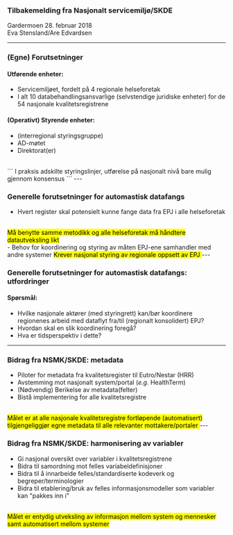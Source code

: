### Tilbakemelding fra Nasjonalt servicemiljø/SKDE
Gardermoen 28. februar 2018
<br>
Eva Stensland/Are Edvardsen

---

### (Egne) Forutsetninger
#### Utførende enheter:
- Servicemiljøet, fordelt på 4 regionale helseforetak
- I alt 10 databehandlingsansvarlige (selvstendige juridiske enheter) for de 54 nasjonale kvalitetsregistrene
#### (Operativt) Styrende enheter:
- (interregional styringsgruppe)
- AD-møtet
- Direktorat(er)
<br>
```
I praksis adskilte styringslinjer, utførelse på nasjonalt nivå bare mulig gjennom konsensus
```
---

### Generelle forutsetninger for automastisk datafangs

- Hvert register skal potensielt kunne fange data fra EPJ i alle helseforetak
<br>
<mark>
Må benytte samme metodikk og alle helseforetak må håndtere datautveksling likt
</mark>
<br>
- Behov for koordinering og styring av måten EPJ-ene samhandler med andre systemer
<mark>
Krever nasjonal styring av regionale oppsett av EPJ
</mark>
---

### Generelle forutsetninger for automastisk datafangs: utfordringer

#### Spørsmål:
- Hvilke nasjonale aktører (med styringrett) kan/bør koordinere regionenes arbeid med dataflyt fra/til (regionalt konsolidert) EPJ?
- Hvordan skal en slik koordinering foregå?
- Hva er tidsperspektiv i dette?

---

### Bidrag fra NSMK/SKDE: metadata
- Piloter for metadata fra kvalitetsregister til Eutro/Nestar (HRR)
- Avstemming mot nasjonalt system/portal (*e.g.* HealthTerm)
- (Nødvendig) Berikelse av metadata(felter)
- Bistå implementering for alle kvalitetsregistre
<br>
<mark>
Målet er at alle nasjonale kvalitetsregistre fortløpende (automatisert) tilgjengeliggjør egne metadata til alle relevanter mottakere/portaler
</mark>
---


### Bidrag fra NSMK/SKDE: harmonisering av variabler
- Gi nasjonal oversikt over variabler i kvalitetsregistrene
- Bidra til samordning mot felles variabeldefinisjoner
- Bidra til å innarbeide felles/standardiserte kodeverk og begreper/terminologier
- Bidra til etablering/bruk av felles informasjonsmodeller som variabler kan "pakkes inn i"
<br>
<mark>
Målet er entydig utveksling av informasjon mellom system og mennesker samt automatisert mellom systemer
</mark>